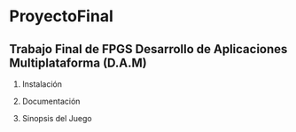 # ProyectoFinal

Trabajo Final de FPGS Desarrollo de Aplicaciones Multiplataforma (D.A.M)
--------

1. Instalación

2. Documentación

3. Sinopsis del Juego


